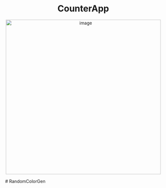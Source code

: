 <h1 align="center">CounterApp</h1>
<p align="center">
<img width="500" alt="image" src="https://user-images.githubusercontent.com/72634228/188763375-8a682d91-3f71-4666-b1ed-2b2674b69505.png">
</p>
# RandomColorGen
